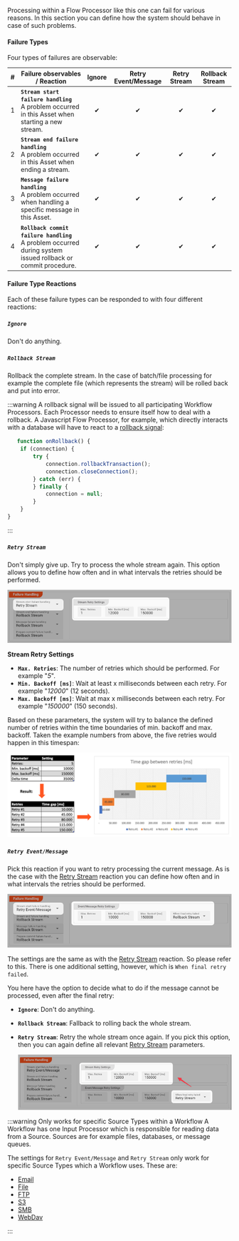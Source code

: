 Processing within a Flow Processor like this one can fail for various reasons.
In this section you can define how the system should behave in case of such problems.

#### Failure Types

Four types of failures are observable:

| # | Failure observables / Reaction                                                                                   | Ignore | Retry Event/Message | Retry Stream | Rollback Stream |
|:--|------------------------------------------------------------------------------------------------------------------|:------:|:-------------------:|:------------:|:---------------:|
| 1 | **`Stream start failure handling`**<br/>A problem occurred in this Asset when starting a new stream.             |   ✔    |          ✔          |      ✔       |        ✔        |
| 2 | **`Stream end failure handling`**<br/>A problem occurred in this Asset when ending a stream.                     |   ✔    |          ✔          |      ✔       |        ✔        |
| 3 | **`Message failure handling`**<br/>A problem occurred when handling a specific message in this Asset.            |   ✔    |          ✔          |      ✔       |        ✔        |
| 4 | **`Rollback commit failure handling`**<br/>A problem occurred during system issued rollback or commit procedure. |   ✔    |          ✔          |      ✔       |        ✔        |

#### Failure Type Reactions

Each of these failure types can be responded to with four different reactions:

##### `Ignore`

Don't do anything.

##### `Rollback Stream`

Rollback the complete stream. In the case of batch/file processing for example the complete file (which represents the stream) will be rolled back and put into error.

:::warning
A rollback signal will be issued to all participating Workflow Processors.
Each Processor needs to ensure itself how to deal with a rollback.
A Javascript Flow Processor, for example, which directly interacts with a database will have to react to a [rollback signal](../../language-reference/javascript/API/classes/JavaScriptProcessor#onrollback):

```js title="Rollback example in Javascript"
   function onRollback() {
    if (connection) {
        try {
            connection.rollbackTransaction();
            connection.closeConnection();
        } catch (err) {
        } finally {
            connection = null;
        }
    }
}
```

:::

##### `Retry Stream`

Don't simply give up. Try to process the whole stream again.
This option allows you to define how often and in what intervals the retries should be performed.

![Failure Handling Retry Stream](._failure-handling-flow_images/fca3f27b.png)

**Stream Retry Settings**

* **`Max. Retries`**: The number of retries which should be performed. For example "_5_".
* **`Min. Backoff [ms]`**: Wait at least x milliseconds between each retry. For example "_12000_" (12 seconds).
* **`Max. Backoff [ms]`**: Wait at max x milliseconds between each retry. For example "_150000_" (150 seconds).

Based on these parameters, the system will try to balance the defined number of retries within the time boundaries of min. backoff and max. backoff.
Taken the example numbers from above, the five retries would happen in this timespan:

![Failure Retry Stream Handling](._failure-handling-flow_images/dd9ce7d7.png)

##### `Retry Event/Message`

Pick this reaction if you want to retry processing the current message.
As is the case with the [Retry Stream](#retry-stream) reaction you can define how often and in what intervals the retries should be performed.

![Failure Retry Event/Message Handling](._failure-handling-flow_images/6b7e1e15.png)

The settings are the same as with the [Retry Stream](#retry-stream) reaction. So please refer to this.
There is one additional setting, however, which is `When final retry failed`.

You here have the option to decide what to do if the message cannot be processed, even after the final retry:

* **`Ignore`**: Don't do anything.
* **`Rollback Stream`**: Fallback to rolling back the whole stream.
* **`Retry Stream`**: Retry the whole stream once again.
  If you pick this option, then you can again define all relevant [Retry Stream](#retry-stream) parameters.

  ![Failure Retry Event/Message -> Retry Stream Handling](._failure-handling-flow_images/db677ef3.png)

:::warning Only works for specific Source Types within a Workflow
A Workflow has one Input Processor which is responsible for reading data from a Source.
Sources are for example files, databases, or message queues.

The settings for `Retry Event/Message` and `Retry Stream` only work for specific Source Types which a Workflow uses.
These are:
- [Email](../sources/asset-source-email)
- [File](../sources/asset-source-file)
- [FTP](../sources/asset-source-ftp)
- [S3](../sources/asset-source-s3)
- [SMB](../sources/asset-source-smb)
- [WebDav](../sources/asset-source-webdav)


:::

